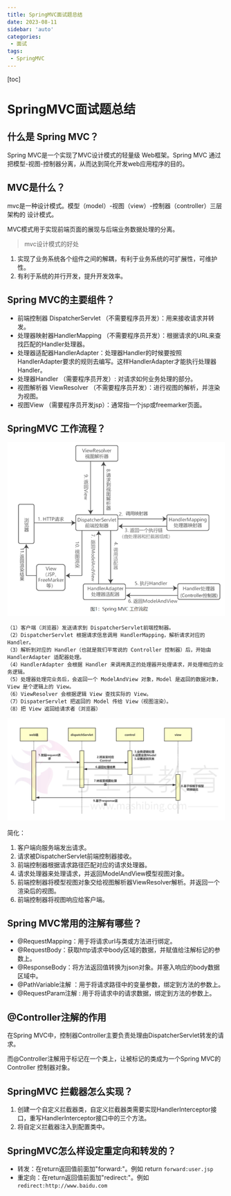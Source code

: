 ```yaml
---
title: SpringMVC面试题总结
date: 2023-08-11
sidebar: 'auto'
categories: 
 - 面试
tags:
 - SpringMVC
---
```


[toc]

# SpringMVC面试题总结

## 什么是 Spring MVC？

Spring MVC是一个实现了MVC设计模式的轻量级 Web框架。Spring MVC 通过把模型-视图-控制器分离，从而达到简化开发web应用程序的目的。

## MVC是什么？

mvc是一种设计模式。模型（model）-视图（view）-控制器（controller）三层架构的 设计模式。

MVC模式用于实现前端页面的展现与后端业务数据处理的分离。

> mvc设计模式的好处

1. 实现了业务系统各个组件之间的解耦，有利于业务系统的可扩展性，可维护性。
2. 有利于系统的并行开发，提升开发效率。

## Spring MVC的主要组件？

- 前端控制器 DispatcherServlet （不需要程序员开发）：用来接收请求并转发。
- 处理器映射器HandlerMapping （不需要程序员开发）：根据请求的URL来查找匹配的Handler处理器。
- 处理器适配器HandlerAdapter：处理器Handler的时候要按照HandlerAdapter要求的规则去编写。这样HandlerAdapter才能执行处理器Handler。
- 处理器Handler （需要程序员开发）: 对请求如何业务处理的部分。
- 视图解析器 ViewResolver （不需要程序员开发）：进行视图的解析，并渲染为视图。
- 视图View （需要程序员开发jsp）：通常指一个jsp或freemarker页面。

## SpringMVC 工作流程？

![springmvc_20230731143158.png](../blog_img/springmvc_20230731143158.png)

```
（1）客户端（浏览器）发送请求到 DispatcherServlet前端控制器。
（2）DispatcherServlet 根据请求信息调用 HandlerMapping，解析请求对应的 Handler。
（3）解析到对应的 Handler（也就是我们平常说的 Controller 控制器）后，开始由 HandlerAdapter 适配器处理。
（4）HandlerAdapter 会根据 Handler 来调用真正的处理器开处理请求，并处理相应的业务逻辑。
（5）处理器处理完业务后，会返回一个 ModelAndView 对象，Model 是返回的数据对象，View 是个逻辑上的 View。
（6）ViewResolver 会根据逻辑 View 查找实际的 View。
（7）DispaterServlet 把返回的 Model 传给 View（视图渲染）。
（8）把 View 返回给请求者（浏览器）
```

![springmvc_20231202174034.png](../blog_img/springmvc_20231202174034.png)

简化：
1. 客户端向服务端发出请求。
2. 请求被DispatcherServlet前端控制器接收。
3. 前端控制器根据请求路径匹配对应的请求处理器。
4. 请求处理器来处理请求，并返回ModelAndView模型视图对象。
5. 前端控制器将模型视图对象交给视图解析器ViewResolver解析。并返回一个渲染后的视图。
6. 前端控制器将视图响应给客户端。

## Spring MVC常用的注解有哪些？

- @RequestMapping：用于将请求url与类或方法进行绑定。
- @RequestBody：获取http请求中body区域的数据，并赋值给注解标记的参数上。
- @ResponseBody：将方法返回值转换为json对象。并塞入响应的body数据区域中。
- @PathVariable注解 ：用于将请求路径中的变量参数，绑定到方法的参数上。
- @RequestParam注解 : 用于将请求中的请求数据，绑定到方法的参数上。

## @Controller注解的作用

在Spring MVC中，控制器Controller主要负责处理由DispatcherServlet转发的请求。

而@Controller注解用于标记在一个类上，让被标记的类成为一个Spring MVC的 Controller 控制器对象。

## SpringMVC 拦截器怎么实现？

1. 创建一个自定义拦截器类，自定义拦截器类需要实现HandlerInterceptor接口，重写HandlerInterceptor接口中的三个方法。
2. 将自定义拦截器注入到配置类中。

## SpringMVC怎么样设定重定向和转发的？

* 转发：在return返回值前面加"forward:"。例如 return `forward:user.jsp`
* 重定向：在return返回值前面加"redirect:"。例如 `redirect:http://www.baidu.com`
